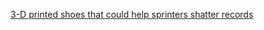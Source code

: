 ---
layout: post
wordpress_id: 1505
wordpress_url: http://noesbueno.com/archives/1505
date: '2012-07-12 16:58:49 -0500'
date_gmt: '2012-07-12 21:58:49 -0500'
body: |
  <p><a href="http://kottke.org/12/07/3-d-printed-shoes-that-could-help-sprinters-shatter-records">3-D printed shoes that could help sprinters shatter records</a></p>
---